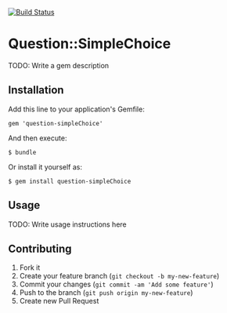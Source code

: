 [![Build Status](https://travis-ci.org/LPP1415/LPP_T_8.svg?branch=master)](https://travis-ci.org/LPP1415/LPP_T_8)
# Question::SimpleChoice

TODO: Write a gem description

## Installation

Add this line to your application's Gemfile:

    gem 'question-simpleChoice'

And then execute:

    $ bundle

Or install it yourself as:

    $ gem install question-simpleChoice

## Usage

TODO: Write usage instructions here

## Contributing

1. Fork it
2. Create your feature branch (`git checkout -b my-new-feature`)
3. Commit your changes (`git commit -am 'Add some feature'`)
4. Push to the branch (`git push origin my-new-feature`)
5. Create new Pull Request

